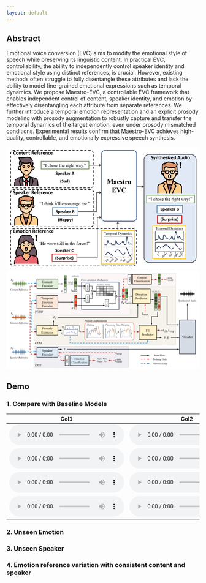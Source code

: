 ```yaml
---
layout: default
---
```


## Abstract
Emotional voice conversion (EVC) aims to modify the emotional style of speech while preserving its linguistic content. In practical EVC, controllability, the ability to independently control speaker identity and emotional style using distinct references, is crucial. However, existing methods often struggle to fully disentangle these attributes and lack the ability to model fine-grained emotional expressions such as temporal dynamics. We propose Maestro-EVC, a controllable EVC framework that enables independent control of content, speaker identity, and emotion by effectively disentangling each attribute from separate references. We further introduce a temporal emotion representation and an explicit prosody modeling with prosody augmentation to robustly capture and transfer the temporal dynamics of the target emotion, even under prosody mismatched conditions. Experimental results confirm that Maestro-EVC achieves high-quality, controllable, and emotionally expressive speech synthesis.

<div align="center">
  <img src="./image/figure1.png" alt="My Logo" width="500"/>
  <img src="./image/figure2.png" alt="My Logo" width="800"/>
</div>

## Demo
### 1. Compare with Baseline Models
| Col1 | Col2 | Col3 | Col4 | Col5 | Col6 |
|------|------|------|------|------|------|
| <audio controls src="audio/1-1.mp3"></audio> | <audio controls src="audio/1-2.mp3"></audio> | <audio controls src="audio/1-3.mp3"></audio> | <audio controls src="audio/1-4.mp3"></audio> | <audio controls src="audio/1-5.mp3"></audio> | <audio controls src="audio/1-6.mp3"></audio> |
| <audio controls src="audio/2-1.mp3"></audio> | <audio controls src="audio/2-2.mp3"></audio> | <audio controls src="audio/2-3.mp3"></audio> | <audio controls src="audio/2-4.mp3"></audio> | <audio controls src="audio/2-5.mp3"></audio> | <audio controls src="audio/2-6.mp3"></audio> |
| <audio controls src="audio/3-1.mp3"></audio> | <audio controls src="audio/3-2.mp3"></audio> | <audio controls src="audio/3-3.mp3"></audio> | <audio controls src="audio/3-4.mp3"></audio> | <audio controls src="audio/3-5.mp3"></audio> | <audio controls src="audio/3-6.mp3"></audio> |
| <audio controls src="audio/4-1.mp3"></audio> | <audio controls src="audio/4-2.mp3"></audio> | <audio controls src="audio/4-3.mp3"></audio> | <audio controls src="audio/4-4.mp3"></audio> | <audio controls src="audio/4-5.mp3"></audio> | <audio controls src="audio/4-6.mp3"></audio> |
### 2. Unseen Emotion
### 3. Unseen Speaker
### 4. Emotion reference variation with consistent content and speaker
